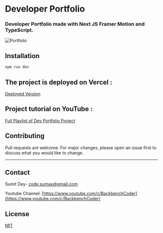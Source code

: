 # Developer Portfolio

### Developer Portfolio made with Next JS Framer Motion and TypeScript.

![Portfolio](https://i.ytimg.com/vi/sP2o_P5f3Rg/hq720.jpg?sqp=-oaymwEjCNACELwBSFryq4qpAxUIARUAAAAAGAElAADIQj0AgKJDeAE=&rs=AOn4CLDxr7NF1-sStgjihp4phIeW8QfgmA)

## Installation

```bash
npm run dev
```

## The project is deployed on Vercel : 
[Deployed Version](https://sumit.dey-sumit.vercel.app/)

## Project tutorial on YouTube : 
  [Full Playlist of Dev Portfolio Project](https://www.youtube.com/watch?v=Nhb67Eb98tU&list=PLQKg8mIgoxKpvIWyxMM-Nn6s_iww0KX53)


## Contributing
Pull requests are welcome. For major changes, please open an issue first to discuss what you would like to change.

--- 
## Contact

Sumit Dey- [code.sumax@gmail.com](mailto:code.sumax@gmail.com)

Youtube Channel: [https://www.youtube.com/c/BackbenchCoder](https://www.youtube.com/c/BackbenchCoder)


## License
[MIT](https://choosealicense.com/licenses/mit/)
